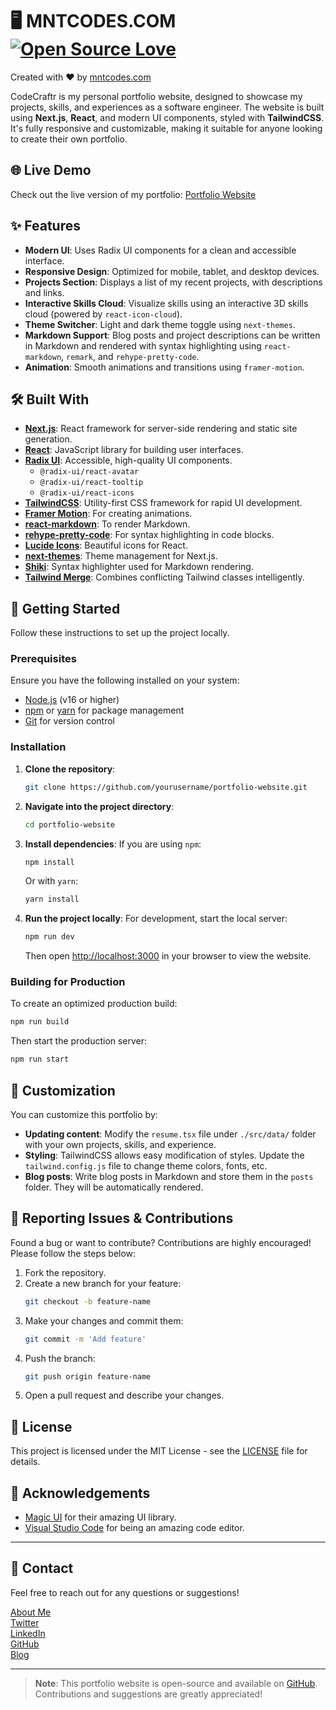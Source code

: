 # 🖥️ MNTCODES.COM [![Open Source Love](https://badges.frapsoft.com/os/v1/open-source.svg?v=103)](https://github.com/MedNT/portfoli-website-mntcodes)
Created with ❤️️ by [mntcodes.com](https://www.mntcodes.com)

CodeCraftr is my personal portfolio website, designed to showcase my projects, skills, and experiences as a software engineer. The website is built using **Next.js**, **React**, and modern UI components, styled with **TailwindCSS**. It's fully responsive and customizable, making it suitable for anyone looking to create their own portfolio.

## 🌐 Live Demo

Check out the live version of my portfolio: [Portfolio Website](https://www.mntcodes.com)

## ✨ Features

- **Modern UI**: Uses Radix UI components for a clean and accessible interface.
- **Responsive Design**: Optimized for mobile, tablet, and desktop devices.
- **Projects Section**: Displays a list of my recent projects, with descriptions and links.
- **Interactive Skills Cloud**: Visualize skills using an interactive 3D skills cloud (powered by `react-icon-cloud`).
- **Theme Switcher**: Light and dark theme toggle using `next-themes`.
- **Markdown Support**: Blog posts and project descriptions can be written in Markdown and rendered with syntax highlighting using `react-markdown`, `remark`, and `rehype-pretty-code`.
- **Animation**: Smooth animations and transitions using `framer-motion`.

## 🛠️ Built With

- **[Next.js](https://nextjs.org/)**: React framework for server-side rendering and static site generation.
- **[React](https://reactjs.org/)**: JavaScript library for building user interfaces.
- **[Radix UI](https://www.radix-ui.com/)**: Accessible, high-quality UI components.
  - `@radix-ui/react-avatar`
  - `@radix-ui/react-tooltip`
  - `@radix-ui/react-icons`
- **[TailwindCSS](https://tailwindcss.com/)**: Utility-first CSS framework for rapid UI development.
- **[Framer Motion](https://www.framer.com/motion/)**: For creating animations.
- **[react-markdown](https://github.com/remarkjs/react-markdown)**: To render Markdown.
- **[rehype-pretty-code](https://github.com/atomiks/rehype-pretty-code)**: For syntax highlighting in code blocks.
- **[Lucide Icons](https://lucide.dev/)**: Beautiful icons for React.
- **[next-themes](https://github.com/pacocoursey/next-themes)**: Theme management for Next.js.
- **[Shiki](https://shiki.matsu.io/)**: Syntax highlighter used for Markdown rendering.
- **[Tailwind Merge](https://github.com/dcastil/tailwind-merge)**: Combines conflicting Tailwind classes intelligently.

## 🚀 Getting Started

Follow these instructions to set up the project locally.

### Prerequisites

Ensure you have the following installed on your system:

- [Node.js](https://nodejs.org/) (v16 or higher)
- [npm](https://www.npmjs.com/) or [yarn](https://yarnpkg.com/) for package management
- [Git](https://git-scm.com/) for version control

### Installation

1. **Clone the repository**:
   ```bash
   git clone https://github.com/yourusername/portfolio-website.git
   ```

2. **Navigate into the project directory**:
   ```bash
   cd portfolio-website
   ```

3. **Install dependencies**:
   If you are using `npm`:
   ```bash
   npm install
   ```
   Or with `yarn`:
   ```bash
   yarn install
   ```

4. **Run the project locally**:
   For development, start the local server:
   ```bash
   npm run dev
   ```
   Then open [http://localhost:3000](http://localhost:3000) in your browser to view the website.

### Building for Production

To create an optimized production build:
```bash
npm run build
```
Then start the production server:
```bash
npm run start
```

## 🎨 Customization

You can customize this portfolio by:

- **Updating content**: Modify the `resume.tsx` file under `./src/data/` folder with your own projects, skills, and experience.
- **Styling**: TailwindCSS allows easy modification of styles. Update the `tailwind.config.js` file to change theme colors, fonts, etc.
- **Blog posts**: Write blog posts in Markdown and store them in the `posts` folder. They will be automatically rendered.

## 🐛 Reporting Issues & Contributions

Found a bug or want to contribute? Contributions are highly encouraged! Please follow the steps below:

1. Fork the repository.
2. Create a new branch for your feature:
   ```bash
   git checkout -b feature-name
   ```
3. Make your changes and commit them:
   ```bash
   git commit -m 'Add feature'
   ```
4. Push the branch:
   ```bash
   git push origin feature-name
   ```
5. Open a pull request and describe your changes.

## 📄 License

This project is licensed under the MIT License - see the [LICENSE](https://opensource.org/licenses/MIT) file for details.

## 🙏 Acknowledgements

- [Magic UI](https://magicui.design/) for their amazing UI library.
- [Visual Studio Code](https://code.visualstudio.com/) for being an amazing code editor.

---

## 💬 Contact

Feel free to reach out for any questions or suggestions!

[About Me](https://mntcodes.com) <br/>
[Twitter](https://x.com/NaciriTaoufik) <br/>
[LinkedIn](https://www.linkedin.com/in/mednt/) <br/>
[GitHub](https://github.com/MedNT) <br/>
[Blog](https://mntcode.substack.com/) 


---

> **Note**: This portfolio website is open-source and available on [GitHub](https://github.com/MedNT/portfoli-website-mntcodes). Contributions and suggestions are greatly appreciated!
